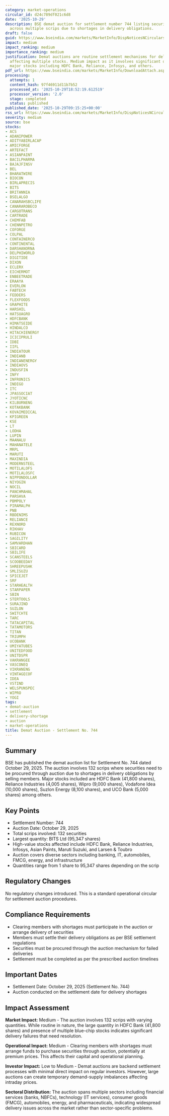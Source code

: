```yaml
---
category: market-operations
circular_id: d24c789df021c6d8
date: '2025-10-29'
description: BSE demat auction for settlement number 744 listing securities for auction
  across multiple scrips due to shortages in delivery obligations.
draft: false
guid: https://www.bseindia.com/markets/MarketInfo/DispNoticesNCirculars.aspx?Noticeid={D40FDC9F-0456-4D05-BBD5-3810E3CA77C0}&noticeno=20251029-3&dt=10/29/2025&icount=3&totcount=60&flag=0
impact: medium
impact_ranking: medium
importance_ranking: medium
justification: Demat auctions are routine settlement mechanisms for delivery shortages
  affecting multiple stocks. Medium impact as it involves significant quantities across
  major stocks including HDFC Bank, Reliance, Infosys, and others.
pdf_url: https://www.bseindia.com/markets/MarketInfo/DownloadAttach.aspx?id=20251029-3&attachedId=087e7eaa-1b60-4f8c-9038-280189096df5
processing:
  attempts: 1
  content_hash: 97f46911d11b7b52
  processed_at: '2025-10-29T18:52:19.612519'
  processor_version: '2.0'
  stage: completed
  status: published
published_date: '2025-10-29T09:15:25+00:00'
rss_url: https://www.bseindia.com/markets/MarketInfo/DispNoticesNCirculars.aspx?Noticeid={D40FDC9F-0456-4D05-BBD5-3810E3CA77C0}&noticeno=20251029-3&dt=10/29/2025&icount=3&totcount=60&flag=0
severity: medium
source: bse
stocks:
- ACS
- ADANIPOWER
- ADITYABIRLACAP
- AMICFORGE
- ARTEFACT
- ASIANPAINT
- BACILPHARMA
- BAJAJFINSV
- BEL
- BHARATWIRE
- BIOCON
- BIRLAPRECIS
- BITS
- BRITANNIA
- BSELALGO
- CANARAHSBCLIFE
- CANARAROBECO
- CARGOTRANS
- CARTRADE
- CHEMFAB
- CHENNPETRO
- COFORGE
- COLPAL
- CONTAINERCO
- CONTINENTAL
- DARSHANORNA
- DELPHIWORLD
- DIGITIDE
- DIXON
- ECLERX
- EICHERMOT
- ENBEETRADE
- ERAAYA
- EVERLON
- FABTECH
- FEDDERS
- FLEXFOODS
- GRAPHITE
- HARSHIL
- HATSUAGRO
- HDFCBANK
- HIMATSEIDE
- HINDALCO
- HITACHIENERGY
- ICICIPRULI
- IDBI
- IIFL
- INDIATOUR
- INDIANB
- INDIANENERGY
- INDIAOVS
- INDUSFIN
- INFY
- INFRONICS
- INDIGO
- ITC
- JPASSOCIAT
- JYOTICNC
- KILBURNENG
- KOTAKBANK
- KOVAIMEDICAL
- KPIGREEN
- KSE
- LT
- LODHA
- LUPIN
- MAANALU
- MAHANATELE
- MRPL
- MARUTI
- MAXINDIA
- MODERNSTEEL
- MOTILALOFS
- MOTILALOSFC
- NIPPONDOLLAR
- NIYOGIN
- NOCIL
- PANCHMAHAL
- PARSHVA
- PBMPOLY
- PIRAMALPH
- PNB
- RBDENIMS
- RELIANCE
- REXNORD
- RIKHAV
- RUBICON
- SAGILITY
- SAMVARDHAN
- SBICARD
- SBILIFE
- SCANSTEELS
- SCOOBEEDAY
- SHREEPUSHK
- SMLISUZU
- SPICEJET
- SRF
- STARHEALTH
- STARPAPER
- SBIN
- STERTOOLS
- SURAJIND
- SUZLON
- SWITCHTE
- TARC
- TATACAPITAL
- TATAMOTORS
- TITAN
- TRIUMPH
- UCOBANK
- UMIYATUBES
- UNITEDFOOD
- UNITDSPR
- VAKRANGEE
- VASCONEQ
- VIKRANENG
- VINTAGECOF
- IDEA
- VSTIND
- WELSPUNSPEC
- WIPRO
- YOGI
tags:
- demat-auction
- settlement
- delivery-shortage
- auction
- market-operations
title: Demat Auction - Settlement No. 744
---
```


## Summary

BSE has published the demat auction list for Settlement No. 744 dated October 29, 2025. The auction involves 132 scrips where securities need to be procured through auction due to shortages in delivery obligations by selling members. Major stocks included are HDFC Bank (41,800 shares), Reliance Industries (4,005 shares), Wipro (9,000 shares), Vodafone Idea (10,000 shares), Suzlon Energy (8,100 shares), and UCO Bank (5,000 shares) among others.

## Key Points

- Settlement Number: 744
- Auction Date: October 29, 2025
- Total scrips involved: 132 securities
- Largest quantity: BITS Ltd (95,347 shares)
- High-value stocks affected include HDFC Bank, Reliance Industries, Infosys, Asian Paints, Maruti Suzuki, and Larsen & Toubro
- Auction covers diverse sectors including banking, IT, automobiles, FMCG, energy, and infrastructure
- Quantities range from 1 share to 95,347 shares depending on the scrip

## Regulatory Changes

No regulatory changes introduced. This is a standard operational circular for settlement auction procedures.

## Compliance Requirements

- Clearing members with shortages must participate in the auction or arrange delivery of securities
- Members must settle their delivery obligations as per BSE settlement regulations
- Securities must be procured through the auction mechanism for failed deliveries
- Settlement must be completed as per the prescribed auction timelines

## Important Dates

- Settlement Date: October 29, 2025 (Settlement No. 744)
- Auction conducted on the settlement date for delivery shortages

## Impact Assessment

**Market Impact:** Medium - The auction involves 132 scrips with varying quantities. While routine in nature, the large quantity in HDFC Bank (41,800 shares) and presence of multiple blue-chip stocks indicates significant delivery failures that need resolution.

**Operational Impact:** Medium - Clearing members with shortages must arrange funds to purchase securities through auction, potentially at premium prices. This affects their capital and operational planning.

**Investor Impact:** Low to Medium - Demat auctions are backend settlement processes with minimal direct impact on regular investors. However, large auctions can create temporary demand-supply imbalances affecting intraday prices.

**Sectoral Distribution:** The auction spans multiple sectors including financial services (banks, NBFCs), technology (IT services), consumer goods (FMCG), automobiles, energy, and pharmaceuticals, indicating widespread delivery issues across the market rather than sector-specific problems.